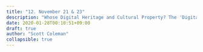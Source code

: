 ```yaml
---
title: "12. November 21 & 23"
description: "Whose Digital Heritage and Cultural Property? The 'Digital Twin'"
date: 2020-01-28T00:10:51+09:00
draft: true
author: "Scott Coleman"
collapsible: true
---
```

